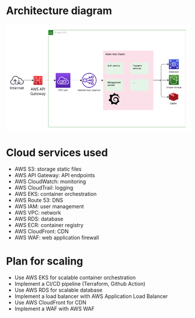 # Architecture diagram
![Architecture diagram](./Diagram.png)

# Cloud services used
- AWS S3: storage static files
- AWS API Gateway: API endpoints
- AWS CloudWatch: monitoring
- AWS CloudTrail: logging
- AWS EKS: container orchestration
- AWS Route 53: DNS
- AWS IAM: user management
- AWS VPC: network
- AWS RDS: database
- AWS ECR: container registry
- AWS CloudFront: CDN
- AWS WAF: web application firewall

# Plan for scaling
- Use AWS EKS for scalable container orchestration
- Implement a CI/CD pipeline (Terraform, Github Action)
- Use AWS RDS for scalable database
- Implement a load balancer with AWS Application Load Balancer
- Use AWS CloudFront for CDN
- Implement a WAF with AWS WAF